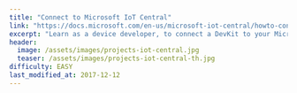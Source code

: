 ```yaml
---
title: "Connect to Microsoft IoT Central"
link: "https://docs.microsoft.com/en-us/microsoft-iot-central/howto-connect-devkit"
excerpt: "Learn as a device developer, to connect a DevKit to your Microsoft IoT Central application. All within 5 minutes."
header:
  image: /assets/images/projects-iot-central.jpg
  teaser: /assets/images/projects-iot-central-th.jpg
difficulty: EASY
last_modified_at: 2017-12-12
---
```

